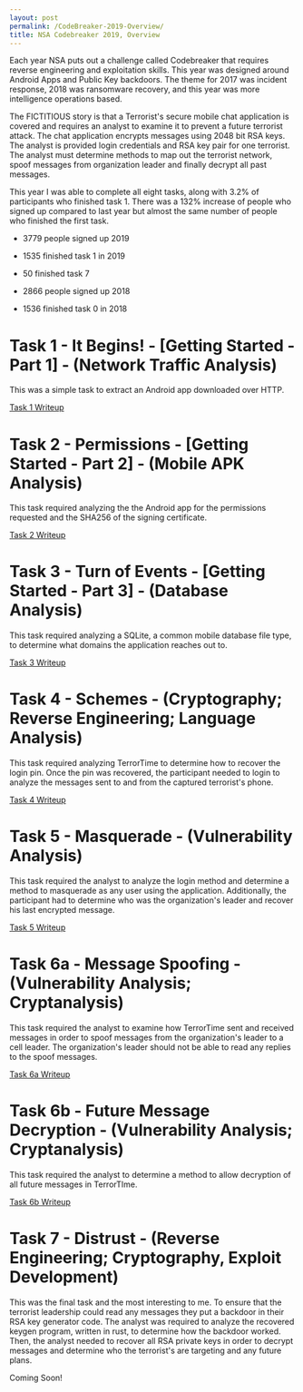 ```yaml
---
layout: post
permalink: /CodeBreaker-2019-Overview/
title: NSA Codebreaker 2019, Overview
---
```


Each year NSA puts out a challenge called Codebreaker that requires reverse engineering and exploitation skills. This year was designed around Android Apps and Public Key backdoors. The theme for 2017 was incident response, 2018 was ransomware recovery, and this year was more intelligence operations based. 

The FICTITIOUS story is that a Terrorist's secure mobile chat application is covered and requires an analyst to examine it to prevent a future terrorist attack. The chat application encrypts messages using 2048 bit RSA keys. The analyst is provided login credentials and RSA key pair for one terrorist. The analyst must determine methods to map out the terrorist network, spoof messages from organization leader and finally decrypt all past messages. 

This year I was able to complete all eight tasks, along with 3.2% of participants who finished task 1. There was a 132% increase of people who signed up compared to last year but almost the same number of people who finished the first task. 

- 3779 people signed up 2019
- 1535 finished task 1 in 2019
- 50 finished task 7

- 2866 people signed up 2018
- 1536 finished task 0 in 2018 


# Task 1 - It Begins! - [Getting Started - Part 1] - (Network Traffic Analysis) #

This was a simple task to extract an Android app downloaded over HTTP. 

[Task 1 Writeup](https://armerj.github.io/CodeBreaker-2019-Task-1/)

# Task 2 - Permissions - [Getting Started - Part 2] - (Mobile APK Analysis) #

This task required analyzing the the Android app for the permissions requested and the SHA256 of the signing certificate. 

[Task 2 Writeup](https://armerj.github.io/CodeBreaker-2019-Task-2/)

# Task 3 - Turn of Events - [Getting Started - Part 3] - (Database Analysis) #

This task required analyzing a SQLite, a common mobile database file type, to determine what domains the application reaches out to. 

[Task 3 Writeup](https://armerj.github.io/CodeBreaker-2019-Task-3/)

# Task 4 - Schemes - (Cryptography; Reverse Engineering; Language Analysis) #

This task required analyzing TerrorTime to determine how to recover the login pin. Once the pin was recovered, the participant needed to login to analyze the messages sent to and from the captured terrorist's phone. 

[Task 4 Writeup](https://armerj.github.io/CodeBreaker-2019-Task-4/)

# Task 5 - Masquerade - (Vulnerability Analysis) #

This task required the analyst to analyze the login method and determine a method to masquerade as any user using the application. Additionally, the participant had to determine who was the organization's leader and recover his last encrypted message. 

[Task 5 Writeup](https://armerj.github.io/CodeBreaker-2019-Task-5/)

# Task 6a - Message Spoofing - (Vulnerability Analysis; Cryptanalysis) #

This task required the analyst to examine how TerrorTime sent and received messages in order to spoof messages from the organization's leader to a cell leader. The organization's leader should not be able to read any replies to the spoof messages. 

[Task 6a Writeup](https://armerj.github.io/CodeBreaker-2019-Task-6a/)

# Task 6b - Future Message Decryption - (Vulnerability Analysis; Cryptanalysis) #

This task required the analyst to determine a method to allow decryption of all future messages in TerrorTIme. 

[Task 6b Writeup](https://armerj.github.io/CodeBreaker-2019-Task-6b/)

# Task 7 - Distrust - (Reverse Engineering; Cryptography, Exploit Development) #

This was the final task and the most interesting to me. To ensure that the terrorist leadership could read any messages they put a backdoor in their RSA key generator code. The analyst was required to analyze the recovered keygen program, written in rust, to determine how the backdoor worked. Then, the analyst needed to recover all RSA private keys in order to decrypt messages and determine who the terrorist's are targeting and any future plans. 

Coming Soon!
